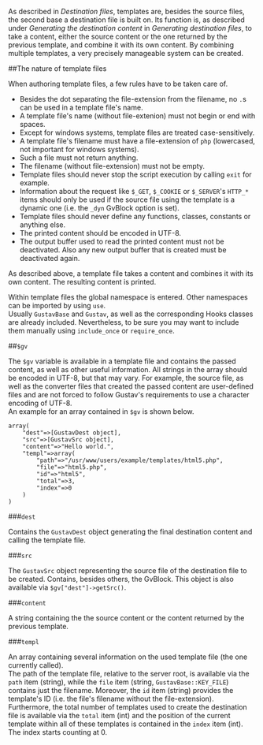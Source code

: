 As described in *Destination files*, templates are, besides the source files, the second base a destination file is built on. Its function is, as described under *Generating the destination content* in *Generating destination files*, to take a content, either the source content or the one returned by the previous template, and combine it with its own content. By combining multiple templates, a very precisely manageable system can be created.



##The nature of template files

When authoring template files, a few rules have to be taken care of.

+   Besides the dot separating the file-extension from the filename, no `.`s can be used in a template file's name.
+   A template file's name (without file-extenion) must not begin or end with spaces.
+   Except for windows systems, template files are treated case-sensitively.
+   A template file's filename must have a file-extension of `php` (lowercased, not important for windows systems).
+   Such a file must not return anything.
+   The filename (without file-extension) must not be empty.
+   Template files should never stop the script execution by calling `exit` for example.
+   Information about the request like `$_GET`, `$_COOKIE` or `$_SERVER`'s `HTTP_*` items should only be used if the source file using the template is a dynamic one (i.e. the `_dyn` GvBlock option is set).
+   Template files should never define any functions, classes, constants or anything else.
+   The printed content should be encoded in UTF-8.
+   The output buffer used to read the printed content must not be deactivated. Also any new output buffer that is created must be deactivated again.

As described above, a template file takes a content and combines it with its own content. The resulting content is printed.

Within template files the global namespace is entered. Other namespaces can be imported by using `use`.  
Usually `GustavBase` and `Gustav`, as well as the corresponding Hooks classes are already included. Nevertheless, to be sure you may want to include them manually using `include_once` or `require_once`.



##`$gv`

The `$gv` variable is available in a template file and contains the passed content, as well as other useful information. All strings in the array should be encoded in UTF-8, but that may vary. For example, the source file, as well as the converter files that created the passed content are user-defined files and are not forced to follow Gustav's requirements to use a character encoding of UTF-8.  
An example for an array contained in `$gv` is shown below.

    array(
        "dest"=>[GustavDest object],
        "src"=>[GustavSrc object],
        "content"=>"Hello world.",
        "templ"=>array(
            "path"=>"/usr/www/users/example/templates/html5.php",
            "file"=>"html5.php",
            "id"=>"html5",
            "total"=>3,
            "index"=>0
        )
    )

###`dest`

Contains the `GustavDest` object generating the final destination content and calling the template file.

###`src`

The `GustavSrc` object representing the source file of the destination file to be created. Contains, besides others, the GvBlock. This object is also available via `$gv["dest"]->getSrc()`.

###`content`

A string containing the the source content or the content returned by the previous template.

###`templ`

An array containing several information on the used template file (the one currently called).  
The path of the template file, relative to the server root, is available via the `path` item (string), while the `file` item (string, `GustavBase::KEY_FILE`) contains just the filename. Moreover, the `id` item (string) provides the template's ID (i.e. the file's filename without the file-extension). Furthermore, the total number of templates used to create the destination file is available via the `total` item (int) and the position of the current template within all of these templates is contained in the `index` item (int). The index starts counting at 0.